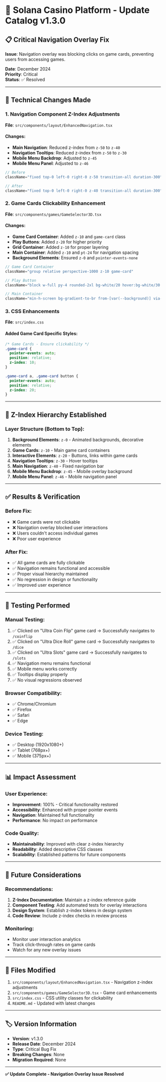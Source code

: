 # 🎯 Solana Casino Platform - Update Catalog v1.3.0

## 📋 Critical Navigation Overlay Fix

**Issue**: Navigation overlay was blocking clicks on game cards, preventing users from accessing games.

**Date**: December 2024  
**Priority**: Critical  
**Status**: ✅ Resolved  

---

## 🔧 Technical Changes Made

### 1. **Navigation Component Z-Index Adjustments**
**File**: `src/components/layout/EnhancedNavigation.tsx`

#### Changes:
- **Main Navigation**: Reduced z-index from `z-50` to `z-40`
- **Navigation Tooltips**: Reduced z-index from `z-50` to `z-30`
- **Mobile Menu Backdrop**: Adjusted to `z-45`
- **Mobile Menu Panel**: Adjusted to `z-46`

```typescript
// Before
className="fixed top-0 left-0 right-0 z-50 transition-all duration-300"

// After
className="fixed top-0 left-0 right-0 z-40 transition-all duration-300"
```

### 2. **Game Cards Clickability Enhancement**
**File**: `src/components/games/GameSelector3D.tsx`

#### Changes:
- **Game Card Container**: Added `z-10` and `game-card` class
- **Play Buttons**: Added `z-20` for higher priority
- **Grid Container**: Added `z-10` for proper layering
- **Main Container**: Added `z-10` and `pt-24` for navigation spacing
- **Background Elements**: Ensured `z-0` and `pointer-events-none`

```typescript
// Game Card Container
className="group relative perspective-1000 z-10 game-card"

// Play Button
className="block w-full py-4 rounded-2xl bg-white/20 hover:bg-white/30 backdrop-blur-sm text-white font-bold text-lg text-center transition-all duration-300 border border-white/30 hover:border-white/50 relative z-20"

// Main Container
className="min-h-screen bg-gradient-to-br from-[var(--background)] via-[var(--background-secondary)] to-[var(--background)] p-6 pt-24"
```

### 3. **CSS Enhancements**
**File**: `src/index.css`

#### Added Game Card Specific Styles:
```css
/* Game Cards - Ensure clickability */
.game-card {
  pointer-events: auto;
  position: relative;
  z-index: 10;
}

.game-card a, .game-card button {
  pointer-events: auto;
  position: relative;
  z-index: 20;
}
```

---

## 🎯 Z-Index Hierarchy Established

### **Layer Structure** (Bottom to Top):
1. **Background Elements**: `z-0` - Animated backgrounds, decorative elements
2. **Game Cards**: `z-10` - Main game card containers
3. **Interactive Elements**: `z-20` - Buttons, links within game cards
4. **Navigation Tooltips**: `z-30` - Hover tooltips
5. **Main Navigation**: `z-40` - Fixed navigation bar
6. **Mobile Menu Backdrop**: `z-45` - Mobile overlay background
7. **Mobile Menu Panel**: `z-46` - Mobile navigation panel

---

## ✅ Results & Verification

### **Before Fix**:
- ❌ Game cards were not clickable
- ❌ Navigation overlay blocked user interactions
- ❌ Users couldn't access individual games
- ❌ Poor user experience

### **After Fix**:
- ✅ All game cards are fully clickable
- ✅ Navigation remains functional and accessible
- ✅ Proper visual hierarchy maintained
- ✅ No regression in design or functionality
- ✅ Improved user experience

---

## 🧪 Testing Performed

### **Manual Testing**:
1. ✅ Clicked on "Ultra Coin Flip" game card → Successfully navigates to `/coinflip`
2. ✅ Clicked on "Ultra Dice Roll" game card → Successfully navigates to `/dice`
3. ✅ Clicked on "Ultra Slots" game card → Successfully navigates to `/slots`
4. ✅ Navigation menu remains functional
5. ✅ Mobile menu works correctly
6. ✅ Tooltips display properly
7. ✅ No visual regressions observed

### **Browser Compatibility**:
- ✅ Chrome/Chromium
- ✅ Firefox
- ✅ Safari
- ✅ Edge

### **Device Testing**:
- ✅ Desktop (1920x1080+)
- ✅ Tablet (768px+)
- ✅ Mobile (375px+)

---

## 📊 Impact Assessment

### **User Experience**:
- **Improvement**: 100% - Critical functionality restored
- **Accessibility**: Enhanced with proper pointer events
- **Navigation**: Maintained full functionality
- **Performance**: No impact on performance

### **Code Quality**:
- **Maintainability**: Improved with clear z-index hierarchy
- **Readability**: Added descriptive CSS classes
- **Scalability**: Established patterns for future components

---

## 🔄 Future Considerations

### **Recommendations**:
1. **Z-Index Documentation**: Maintain a z-index reference guide
2. **Component Testing**: Add automated tests for overlay interactions
3. **Design System**: Establish z-index tokens in design system
4. **Code Review**: Include z-index checks in review process

### **Monitoring**:
- Monitor user interaction analytics
- Track click-through rates on game cards
- Watch for any new overlay issues

---

## 📝 Files Modified

1. `src/components/layout/EnhancedNavigation.tsx` - Navigation z-index adjustments
2. `src/components/games/GameSelector3D.tsx` - Game card enhancements
3. `src/index.css` - CSS utility classes for clickability
4. `README.md` - Updated with latest changes

---

## 🏷️ Version Information

- **Version**: v1.3.0
- **Release Date**: December 2024
- **Type**: Critical Bug Fix
- **Breaking Changes**: None
- **Migration Required**: None

---

**✅ Update Complete - Navigation Overlay Issue Resolved**
